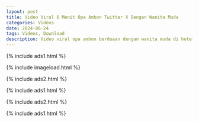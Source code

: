 ```yaml
---
layout: post
title: Video Viral 6 Menit Opa Ambon Twitter X Dengan Wanita Muda
categories: Videos
date: 2024-06-24
tags: Videos, Download
description: Video viral opa ambon berduaan dengan wanita muda di hotel itu tersebar luas terutama di Twitter/X. Link video opa ambon mesum dengan wanita muda ini tersebar di sejumlah platform seperti Mediafire, Telegram, videy.co, doodstream, dan lain-lain
---
```

{% include ads1.html %}

{% include imageload.html %}

{% include ads2.html %}

{% include ads1.html %}

{% include ads2.html %}

{% include ads1.html %}
